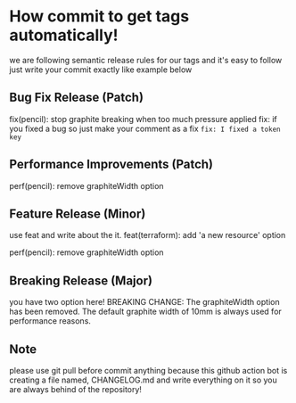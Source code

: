 # How commit to get tags automatically!

we are following semantic release rules for our tags and it's easy to follow just write your commit exactly like example below

## Bug Fix Release (Patch)

fix(pencil): stop graphite breaking when too much pressure applied
fix: if you fixed a bug so just make your comment as a fix `fix: I fixed a token key`

## Performance Improvements (Patch)

perf(pencil): remove graphiteWidth option

## Feature Release (Minor)

use feat and write about the it.
feat(terraform): add 'a new resource' option

perf(pencil): remove graphiteWidth option

## Breaking Release (Major)
you have two option here!
BREAKING CHANGE: The graphiteWidth option has been removed.
The default graphite width of 10mm is always used for performance reasons.




## Note
please use git pull before commit anything because this github action bot is creating a file named, CHANGELOG.md and write everything on it so you are always behind of the repository! 